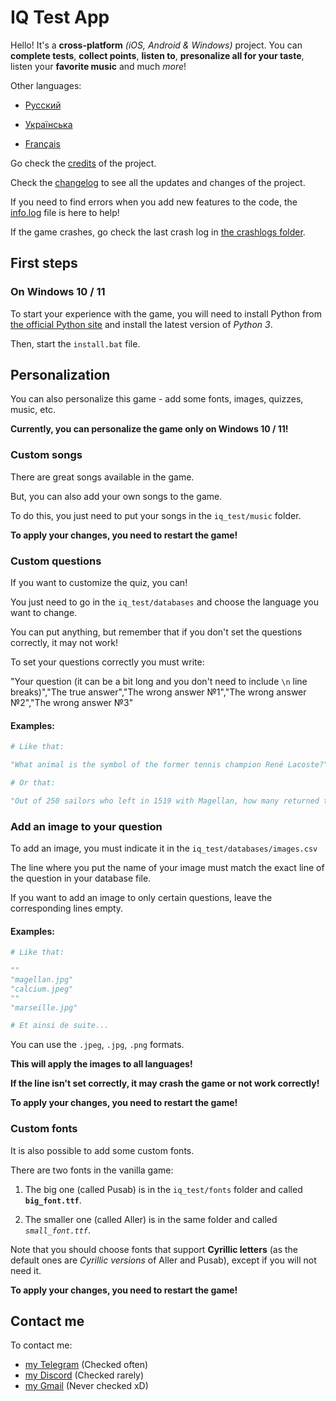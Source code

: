 # IQ Test App

Hello! It's a **cross-platform** *(iOS, Android & Windows)* project. You can **complete tests**, **collect points**, **listen to**, **presonalize all for your taste**, listen your **favorite music** and much *more*!

Other languages:

* [Русский](markdown/README-RU.md)

* [Українська](markdown/README-UA.md)

* [Français](markdown/README-FR.md)

Go check the [credits](markdown/credits.md) of the project.

Check the [changelog](markdown/changelog.md) to see all the updates and changes of the project.

If you need to find errors when you add new features to the code, the [info.log](info.log) file is here to help!

If the game crashes, go check the last crash log in [the crashlogs folder](crashes/).

## First steps

### On Windows 10 / 11

To start your experience with the game, you will need to install Python from [the official Python site](https://python.org/downloads) and install the latest version of *Python 3*.

Then, start the `install.bat` file.

## Personalization

You can also personalize this game - add some fonts, images, quizzes, music, etc.

**Currently, you can personalize the game only on Windows 10 / 11!**

### Custom songs

There are great songs available in the game.

But, you can also add your own songs to the game.

To do this, you just need to put your songs in the `iq_test/music` folder.

**To apply your changes, you need to restart the game!**

### Custom questions

If you want to customize the quiz, you can!

You just need to go in the `iq_test/databases` and choose the language you want to change.

You can put anything, but remember that if you don't set the questions correctly, it may not work!

To set your questions correctly you must write:

"Your question (it can be a bit long and you don't need to include `\n` line breaks)","The true answer","The wrong answer №1","The wrong answer №2","The wrong answer №3"

#### **Examples:**

```python
# Like that:

"What animal is the symbol of the former tennis champion René Lacoste?","The crocodile","The panda","The jaguar","The puma"

# Or that:

"Out of 250 sailors who left in 1519 with Magellan, how many returned to Seville 3 years later?","18","115","249","60"
```

### Add an image to your question

To add an image, you must indicate it in the `iq_test/databases/images.csv`

The line where you put the name of your image must match the exact line of the question in your database file.

If you want to add an image to only certain questions, leave the corresponding lines empty.

#### **Examples:**

```python
# Like that:

""
"magellan.jpg"
"calcium.jpeg"
""
"marseille.jpg"

# Et ainsi de suite...
```

You can use the `.jpeg`, `.jpg`, `.png` formats.

**This will apply the images to all languages!**

**If the line isn't set correctly, it may crash the game or not work correctly!**

**To apply your changes, you need to restart the game!**

### Custom fonts

It is also possible to add some custom fonts.

There are two fonts in the vanilla game:

1. The big one (called Pusab) is in the `iq_test/fonts` folder and called **`big_font.ttf`**.

2. The smaller one (called Aller) is in the same folder and called *`small_font.ttf`*.

Note that you should choose fonts that support **Cyrillic letters** (as the default ones are *Cyrillic versions* of Aller and Pusab), except if you will not need it.

**To apply your changes, you need to restart the game!**

## Contact me

To contact me:
* [my Telegram](https://t.me/gild56) (Checked often)
* [my Discord](https://discord.com/users/gild56) (Checked rarely)
* [my Gmail](mailto:gild56gmd@gmail.com) (Never checked xD)
